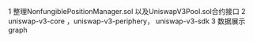1 整理NonfungiblePositionManager.sol 以及UniswapV3Pool.sol合约接口
2 uniswap-v3-core ，uniswap-v3-periphery，  uniswap-v3-sdk
3 数据展示 graph
